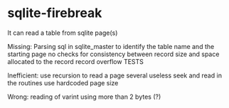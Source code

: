 # sqlite-firebreak

It can read a table from sqlite page(s)

Missing:
Parsing sql in sqlite_master to identify the table name and the starting page
no checks for consistency between record size and space allocated to the record
record overflow
TESTS


Inefficient:
use recursion to read a page
several useless seek and read in the routines
use hardcoded page size


Wrong:
reading of varint using more than 2 bytes (?)
